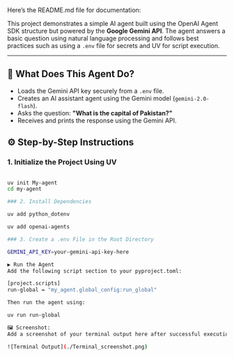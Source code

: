 Here’s the README.md file for documentation:

This project demonstrates a simple AI agent built using the OpenAI Agent SDK structure but powered by the **Google Gemini API**. The agent answers a basic question using natural language processing and follows best practices such as using a `.env` file for secrets and UV for script execution.

---

## 🧠 What Does This Agent Do?

- Loads the Gemini API key securely from a `.env` file.
- Creates an AI assistant agent using the Gemini model (`gemini-2.0-flash`).
- Asks the question: **"What is the capital of Pakistan?"**
- Receives and prints the response using the Gemini API.

## ⚙️ Step-by-Step Instructions

### 1. Initialize the Project Using UV

```bash

uv init My-agent
cd my-agent

### 2. Install Dependencies

uv add python_dotenv

uv add openai-agents

### 3. Create a .env File in the Root Directory

GEMINI_API_KEY=your-gemini-api-key-here

▶️ Run the Agent
Add the following script section to your pyproject.toml:

[project.scripts]
run-global = "my_agent.global_config:run_global"

Then run the agent using:

uv run run-global

🖼️ Screenshot:
Add a screenshot of your terminal output here after successful execution.

![Terminal Output](./Terminal_screenshot.png)













